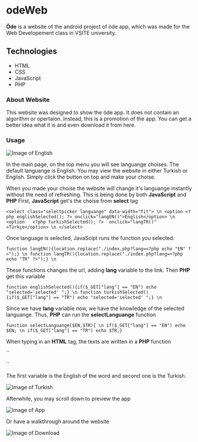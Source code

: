 # odeWeb

**Öde** is a website of the android project of öde app, which was made for the Web Developement class in VSITE university.

## Technologies

- HTML  
- CSS
- JavaScript
- PHP

### About Website


This website was designed to show the öde app. It does not contain an algorithm or opertaion. Instead, this is a promotion of the app. You can get a better idea what it is and even download it from here.

### Usage

![Image of English](https://github.com/FatiGurqiti/odeWeb/blob/develop/images%20for%20git/1.bmp)

In the main page, on the top menu you will see languange choises. The default languange is English. You may view the website in either Turkish or English.
Simply click the button on top and make your choise.


When you made your choise the website will change it's languange instantly without the need of refreshing.
This is being done by both **JavaScript** and **PHP**
First, **JavaScript** get's the choise from **select** tag

``
<select class="selectpicker languange" data-width="fit"> \n
         <option <?php englishSelected(); ?> onclick="langEN()">English</option> \n
      <option   <?php turkishSelected(); ?>  onclick="langTR()" >Türkçe</option> \n
    </select>
    ``

Once language is selected, JavaScipt runs the function you selected.

``
 function langEN(){location.replace("./index.php?lang=<?php echo "EN" ?>");} \n
 function langTR(){location.replace("./index.php?lang=<?php echo "TR" ?>");} \n
  ``

These functions changes the url, adding **lang** variable to the link.
Then **PHP** get this variable

``
 function englishSelected(){if($_GET["lang"] == "EN") echo "selected='selected' ";} \n
 function turkishSelected() {if($_GET["lang"] == "TR") echo "selected='selected' ";} \n
  ``


Since we have **lang** variable now, we have the knowledge of the selected languange. Thus, **PHP** can run the **selectLanguange** function

``
 function selectLanguange($EN,$TR){ \n
  if($_GET["lang"] == "EN") echo $EN; \n
  if($_GET["lang"] == "TR") echo $TR;}
   ``

When typing in an **HTML** tag, the texts are written in a **PHP** function

 ``
  <p class="keep"><?php selectLanguange("KEEP ON TRACK!","TAKİPTE KAL!");  ?></p>
   ``

The first variable is the English of the word and second one is the Turkish.

![Image of Turkish](https://github.com/FatiGurqiti/odeWeb/blob/develop/images%20for%20git/2.bmp)

Afterwhile, you may scroll down to preview the app

![Image of App](https://github.com/FatiGurqiti/odeWeb/blob/develop/images%20for%20git/3.bmp)

Or have a walkthrough around the website

![Image of Download](https://github.com/FatiGurqiti/odeWeb/blob/develop/images%20for%20git/4.bmp)
